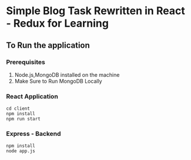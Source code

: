 # Simple Blog Task Rewritten in React - Redux for Learning

## To Run the application

### Prerequisites
1. Node.js,MongoDB installed on the machine
2. Make Sure to Run MongoDB Locally

### React Application
```
cd client 
npm install
npm run start
```

### Express - Backend
```
npm install
node app.js
```

